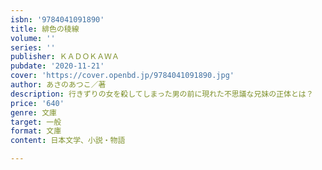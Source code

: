 ```yaml
---
isbn: '9784041091890'
title: 緋色の稜線
volume: ''
series: ''
publisher: ＫＡＤＯＫＡＷＡ
pubdate: '2020-11-21'
cover: 'https://cover.openbd.jp/9784041091890.jpg'
author: あさのあつこ／著
description: 行きずりの女を殺してしまった男の前に現れた不思議な兄妹の正体とは？
price: '640'
genre: 文庫
target: 一般
format: 文庫
content: 日本文学、小説・物語

---
```

